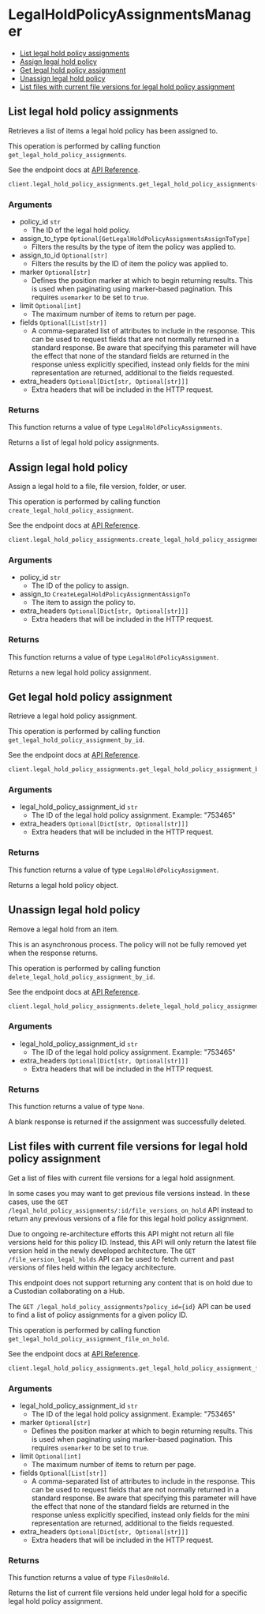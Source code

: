 # LegalHoldPolicyAssignmentsManager

- [List legal hold policy assignments](#list-legal-hold-policy-assignments)
- [Assign legal hold policy](#assign-legal-hold-policy)
- [Get legal hold policy assignment](#get-legal-hold-policy-assignment)
- [Unassign legal hold policy](#unassign-legal-hold-policy)
- [List files with current file versions for legal hold policy assignment](#list-files-with-current-file-versions-for-legal-hold-policy-assignment)

## List legal hold policy assignments

Retrieves a list of items a legal hold policy has been assigned to.

This operation is performed by calling function `get_legal_hold_policy_assignments`.

See the endpoint docs at
[API Reference](https://developer.box.com/reference/get-legal-hold-policy-assignments/).

<!-- sample get_legal_hold_policy_assignments -->

```python
client.legal_hold_policy_assignments.get_legal_hold_policy_assignments(legal_hold_policy_id)
```

### Arguments

- policy_id `str`
  - The ID of the legal hold policy.
- assign_to_type `Optional[GetLegalHoldPolicyAssignmentsAssignToType]`
  - Filters the results by the type of item the policy was applied to.
- assign_to_id `Optional[str]`
  - Filters the results by the ID of item the policy was applied to.
- marker `Optional[str]`
  - Defines the position marker at which to begin returning results. This is used when paginating using marker-based pagination. This requires `usemarker` to be set to `true`.
- limit `Optional[int]`
  - The maximum number of items to return per page.
- fields `Optional[List[str]]`
  - A comma-separated list of attributes to include in the response. This can be used to request fields that are not normally returned in a standard response. Be aware that specifying this parameter will have the effect that none of the standard fields are returned in the response unless explicitly specified, instead only fields for the mini representation are returned, additional to the fields requested.
- extra_headers `Optional[Dict[str, Optional[str]]]`
  - Extra headers that will be included in the HTTP request.

### Returns

This function returns a value of type `LegalHoldPolicyAssignments`.

Returns a list of legal hold policy assignments.

## Assign legal hold policy

Assign a legal hold to a file, file version, folder, or user.

This operation is performed by calling function `create_legal_hold_policy_assignment`.

See the endpoint docs at
[API Reference](https://developer.box.com/reference/post-legal-hold-policy-assignments/).

<!-- sample post_legal_hold_policy_assignments -->

```python
client.legal_hold_policy_assignments.create_legal_hold_policy_assignment(legal_hold_policy_id, CreateLegalHoldPolicyAssignmentAssignTo(type=CreateLegalHoldPolicyAssignmentAssignToTypeField.FILE, id=file_id))
```

### Arguments

- policy_id `str`
  - The ID of the policy to assign.
- assign_to `CreateLegalHoldPolicyAssignmentAssignTo`
  - The item to assign the policy to.
- extra_headers `Optional[Dict[str, Optional[str]]]`
  - Extra headers that will be included in the HTTP request.

### Returns

This function returns a value of type `LegalHoldPolicyAssignment`.

Returns a new legal hold policy assignment.

## Get legal hold policy assignment

Retrieve a legal hold policy assignment.

This operation is performed by calling function `get_legal_hold_policy_assignment_by_id`.

See the endpoint docs at
[API Reference](https://developer.box.com/reference/get-legal-hold-policy-assignments-id/).

<!-- sample get_legal_hold_policy_assignments_id -->

```python
client.legal_hold_policy_assignments.get_legal_hold_policy_assignment_by_id(legal_hold_policy_assignment_id)
```

### Arguments

- legal_hold_policy_assignment_id `str`
  - The ID of the legal hold policy assignment. Example: "753465"
- extra_headers `Optional[Dict[str, Optional[str]]]`
  - Extra headers that will be included in the HTTP request.

### Returns

This function returns a value of type `LegalHoldPolicyAssignment`.

Returns a legal hold policy object.

## Unassign legal hold policy

Remove a legal hold from an item.

This is an asynchronous process. The policy will not be
fully removed yet when the response returns.

This operation is performed by calling function `delete_legal_hold_policy_assignment_by_id`.

See the endpoint docs at
[API Reference](https://developer.box.com/reference/delete-legal-hold-policy-assignments-id/).

<!-- sample delete_legal_hold_policy_assignments_id -->

```python
client.legal_hold_policy_assignments.delete_legal_hold_policy_assignment_by_id(legal_hold_policy_assignment_id)
```

### Arguments

- legal_hold_policy_assignment_id `str`
  - The ID of the legal hold policy assignment. Example: "753465"
- extra_headers `Optional[Dict[str, Optional[str]]]`
  - Extra headers that will be included in the HTTP request.

### Returns

This function returns a value of type `None`.

A blank response is returned if the assignment was
successfully deleted.

## List files with current file versions for legal hold policy assignment

Get a list of files with current file versions for a legal hold
assignment.

In some cases you may want to get previous file versions instead. In these
cases, use the `GET  /legal_hold_policy_assignments/:id/file_versions_on_hold`
API instead to return any previous versions of a file for this legal hold
policy assignment.

Due to ongoing re-architecture efforts this API might not return all file
versions held for this policy ID. Instead, this API will only return the
latest file version held in the newly developed architecture. The `GET
/file_version_legal_holds` API can be used to fetch current and past versions
of files held within the legacy architecture.

This endpoint does not support returning any content that is on hold due to
a Custodian collaborating on a Hub.

The `GET /legal_hold_policy_assignments?policy_id={id}` API can be used to
find a list of policy assignments for a given policy ID.

This operation is performed by calling function `get_legal_hold_policy_assignment_file_on_hold`.

See the endpoint docs at
[API Reference](https://developer.box.com/reference/get-legal-hold-policy-assignments-id-files-on-hold/).

<!-- sample get_legal_hold_policy_assignments_id_files_on_hold -->

```python
client.legal_hold_policy_assignments.get_legal_hold_policy_assignment_file_on_hold(legal_hold_policy_assignment_id)
```

### Arguments

- legal_hold_policy_assignment_id `str`
  - The ID of the legal hold policy assignment. Example: "753465"
- marker `Optional[str]`
  - Defines the position marker at which to begin returning results. This is used when paginating using marker-based pagination. This requires `usemarker` to be set to `true`.
- limit `Optional[int]`
  - The maximum number of items to return per page.
- fields `Optional[List[str]]`
  - A comma-separated list of attributes to include in the response. This can be used to request fields that are not normally returned in a standard response. Be aware that specifying this parameter will have the effect that none of the standard fields are returned in the response unless explicitly specified, instead only fields for the mini representation are returned, additional to the fields requested.
- extra_headers `Optional[Dict[str, Optional[str]]]`
  - Extra headers that will be included in the HTTP request.

### Returns

This function returns a value of type `FilesOnHold`.

Returns the list of current file versions held under legal hold for a
specific legal hold policy assignment.
